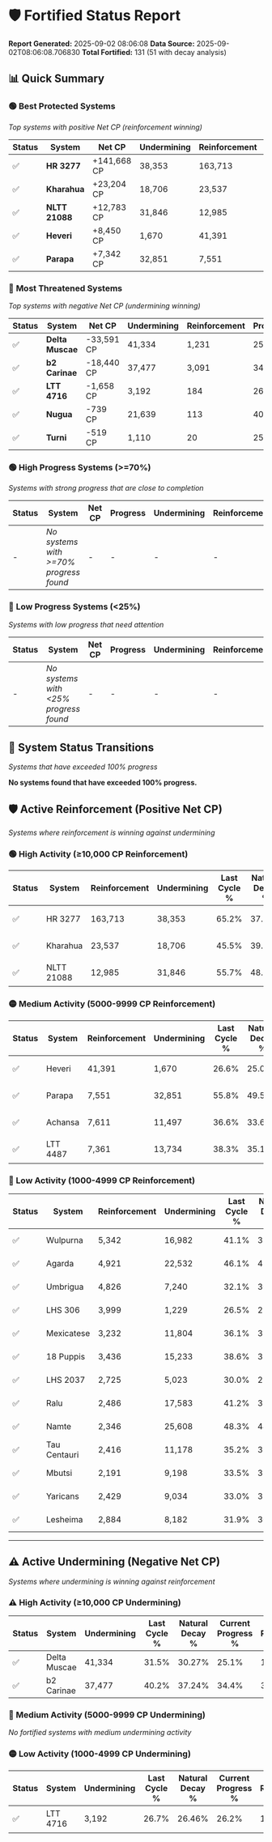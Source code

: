 # 🛡️ Fortified Status Report

**Report Generated:** 2025-09-02 08:06:08
**Data Source:** 2025-09-02T08:06:08.706830
**Total Fortified:** 131 (51 with decay analysis)

## 📊 Quick Summary

### 🟢 **Best Protected Systems**
*Top systems with positive Net CP (reinforcement winning)*

| Status | System | Net CP | Undermining | Reinforcement | Progress |
|--------|--------|--------|-------------|---------------|----------|
| ✅ | **HR 3277** | +141,668 CP | 38,353 | 163,713 | 59.3% |
| ✅ | **Kharahua** | +23,204 CP | 18,706 | 23,537 | 42.6% |
| ✅ | **NLTT 21088** | +12,783 CP | 31,846 | 12,985 | 50.8% |
| ✅ | **Heveri** | +8,450 CP | 1,670 | 41,391 | 26.3% |
| ✅ | **Parapa** | +7,342 CP | 32,851 | 7,551 | 50.7% |

### 🔴 **Most Threatened Systems**
*Top systems with negative Net CP (undermining winning)*

| Status | System | Net CP | Undermining | Reinforcement | Progress |
|--------|--------|--------|-------------|---------------|----------|
| ✅ | **Delta Muscae** | -33,591 CP | 41,334 | 1,231 | 25.1% |
| ✅ | **b2 Carinae** | -18,440 CP | 37,477 | 3,091 | 34.4% |
| ✅ | **LTT 4716** | -1,658 CP | 3,192 | 184 | 26.2% |
| ✅ | **Nugua** | -739 CP | 21,639 | 113 | 40.7% |
| ✅ | **Turni** | -519 CP | 1,110 | 20 | 25.8% |

### 🟢 **High Progress Systems (>=70%)**
*Systems with strong progress that are close to completion*

| Status | System | Net CP | Progress | Undermining | Reinforcement |
|--------|--------|--------|----------|-------------|---------------|
| - | *No systems with >=70% progress found* | - | - | - | - |

### 🔴 **Low Progress Systems (<25%)**
*Systems with low progress that need attention*

| Status | System | Net CP | Progress | Undermining | Reinforcement |
|--------|--------|--------|----------|-------------|---------------|
| - | *No systems with <25% progress found* | - | - | - | - |
## 🔄 System Status Transitions
*Systems that have exceeded 100% progress*

**No systems found that have exceeded 100% progress.**

## 🛡️ Active Reinforcement (Positive Net CP)
*Systems where reinforcement is winning against undermining*

### 🟢 High Activity (≥10,000 CP Reinforcement)

| Status | System | Reinforcement | Undermining | Last Cycle % | Natural Decay % | Current Progress % | Current CP | Net CP | Activity |
|--------|--------|---------------|-------------|--------------|-----------------|-------------------|------------|--------|----------|
| ✅ | HR 3277 | 163,713 | 38,353 | 65.2% | 37.50% | 59.3% | 385,450 | +141,668 | 🟢 High Reinforcement |
| ✅ | Kharahua | 23,537 | 18,706 | 45.5% | 39.03% | 42.6% | 276,900 | +23,204 | 🟢 High Reinforcement |
| ✅ | NLTT 21088 | 12,985 | 31,846 | 55.7% | 48.83% | 50.8% | 330,200 | +12,783 | 🟢 High Reinforcement |

### 🟡 Medium Activity (5000-9999 CP Reinforcement)

| Status | System | Reinforcement | Undermining | Last Cycle % | Natural Decay % | Current Progress % | Current CP | Net CP | Activity |
|--------|--------|---------------|-------------|--------------|-----------------|-------------------|------------|--------|----------|
| ✅ | Heveri | 41,391 | 1,670 | 26.6% | 25.00% | 26.3% | 170,950 | +8,450 | 🟡 Medium Reinforcement |
| ✅ | Parapa | 7,551 | 32,851 | 55.8% | 49.57% | 50.7% | 329,550 | +7,342 | 🟡 Medium Reinforcement |
| ✅ | Achansa | 7,611 | 11,497 | 36.6% | 33.68% | 34.8% | 226,199 | +7,251 | 🟡 Medium Reinforcement |
| ✅ | LTT 4487 | 7,361 | 13,734 | 38.3% | 35.16% | 36.2% | 235,300 | +6,761 | 🟡 Medium Reinforcement |

### 🔴 Low Activity (1000-4999 CP Reinforcement)

| Status | System | Reinforcement | Undermining | Last Cycle % | Natural Decay % | Current Progress % | Current CP | Net CP | Activity |
|--------|--------|---------------|-------------|--------------|-----------------|-------------------|------------|--------|----------|
| ✅ | Wulpurna | 5,342 | 16,982 | 41.1% | 37.73% | 38.5% | 250,250 | +4,979 | 🔵 Low Reinforcement |
| ✅ | Agarda | 4,921 | 22,532 | 46.1% | 41.89% | 42.6% | 276,900 | +4,630 | 🔵 Low Reinforcement |
| ✅ | Umbrigua | 4,826 | 7,240 | 32.1% | 30.35% | 31.0% | 201,500 | +4,212 | 🔵 Low Reinforcement |
| ✅ | LHS 306 | 3,999 | 1,229 | 26.5% | 25.80% | 26.3% | 170,950 | +3,236 | 🔵 Low Reinforcement |
| ✅ | Mexicatese | 3,232 | 11,804 | 36.1% | 33.87% | 34.3% | 222,949 | +2,812 | 🔵 Low Reinforcement |
| ✅ | 18 Puppis | 3,436 | 15,233 | 38.6% | 35.93% | 36.3% | 235,950 | +2,384 | 🔵 Low Reinforcement |
| ✅ | LHS 2037 | 2,725 | 5,023 | 30.0% | 28.85% | 29.2% | 189,800 | +2,291 | 🔵 Low Reinforcement |
| ✅ | Ralu | 2,486 | 17,583 | 41.2% | 38.17% | 38.5% | 250,250 | +2,118 | 🔵 Low Reinforcement |
| ✅ | Namte | 2,346 | 25,608 | 48.3% | 44.10% | 44.4% | 288,600 | +1,970 | 🔵 Low Reinforcement |
| ✅ | Tau Centauri | 2,416 | 11,178 | 35.2% | 33.23% | 33.5% | 217,750 | +1,759 | 🔵 Low Reinforcement |
| ✅ | Mbutsi | 2,191 | 9,198 | 33.5% | 31.85% | 32.1% | 208,650 | +1,643 | 🔵 Low Reinforcement |
| ✅ | Yaricans | 2,429 | 9,034 | 33.0% | 31.38% | 31.6% | 205,400 | +1,415 | 🔵 Low Reinforcement |
| ✅ | Lesheima | 2,884 | 8,182 | 31.9% | 30.39% | 30.6% | 198,900 | +1,377 | 🔵 Low Reinforcement |


---

## ⚠️ Active Undermining (Negative Net CP)
*Systems where undermining is winning against reinforcement*

### ⚠️ High Activity (≥10,000 CP Undermining)

| Status | System | Undermining | Last Cycle % | Natural Decay % | Current Progress % | Reinforcement | Current CP | Net CP | Activity |
|--------|--------|-------------|--------------|-----------------|-------------------|---------------|------------|--------|----------|
| ✅ | Delta Muscae | 41,334 | 31.5% | 30.27% | 25.1% | 1,231 | 163,150 | -33,591 | ⚠️ High Undermining |
| ✅ | b2 Carinae | 37,477 | 40.2% | 37.24% | 34.4% | 3,091 | 223,599 | -18,440 | ⚠️ High Undermining |

### 🔶 Medium Activity (5000-9999 CP Undermining)

*No fortified systems with medium undermining activity*

### 🟡 Low Activity (1000-4999 CP Undermining)

| Status | System | Undermining | Last Cycle % | Natural Decay % | Current Progress % | Reinforcement | Current CP | Net CP | Activity |
|--------|--------|-------------|--------------|-----------------|-------------------|---------------|------------|--------|----------|
| ✅ | LTT 4716 | 3,192 | 26.7% | 26.46% | 26.2% | 184 | 170,300 | -1,658 | 🟡 Low Undermining |
